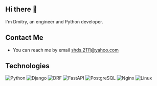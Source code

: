 ## Hi there 👋

I'm Dmitry, an engineer and Python developer.

## Contact Me

- You can reach me by email shds.2111@yahoo.com

## Technologies

![Python](https://img.shields.io/badge/-Python-3776AB?style=flat-square&logo=python&logoColor=white)
![Django](https://img.shields.io/badge/-Django-092E20?style=flat-square&logo=django&logoColor=white)
![DRF](https://img.shields.io/badge/-DRF-092E20?style=flat-square&logo=django&logoColor=white)
![FastAPI](https://img.shields.io/badge/FastAPI-%2329AB87?style=flat-square&logo=Fastapi&logoColor=white)
![PostgreSQL](https://img.shields.io/badge/-PostgreSQL-336791?style=flat-square&logo=postgresql&logoColor=white)
![Nginx](https://img.shields.io/badge/-Nginx-269539?style=flat-square&logo=nginx&logoColor=white)
![Linux](https://img.shields.io/badge/-Linux-FCC624?style=flat-square&logo=linux&logoColor=black)
